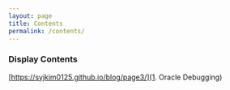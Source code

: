 ```yaml
---
layout: page
title: Contents
permalink: /contents/
---
```


### Display Contents

[https://syjkim0125.github.io/blog/page3/](1. Oracle Debugging)
